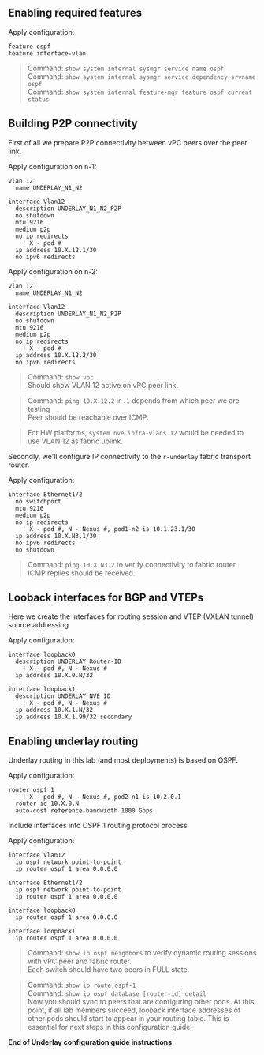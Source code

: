 
## Enabling required features

Apply configuration:
```
feature ospf
feature interface-vlan
```

> Command: `show system internal sysmgr service name ospf`  
> Command: `show system internal sysmgr service dependency srvname ospf`  
> Command: `show system internal feature-mgr feature ospf current status`  

## Building P2P connectivity

First of all we prepare P2P connectivity between vPC peers over the peer link.  

Apply configuration on n-1:
```
vlan 12
  name UNDERLAY_N1_N2

interface Vlan12
  description UNDERLAY_N1_N2_P2P
  no shutdown
  mtu 9216
  medium p2p
  no ip redirects
    ! X - pod #
  ip address 10.X.12.1/30
  no ipv6 redirects
```

Apply configuration on n-2:
```
vlan 12
  name UNDERLAY_N1_N2

interface Vlan12
  description UNDERLAY_N1_N2_P2P
  no shutdown
  mtu 9216
  medium p2p
  no ip redirects
    ! X - pod #
  ip address 10.X.12.2/30
  no ipv6 redirects
```

> Command: `show vpc`  
Should show VLAN 12 active on vPC peer link.

> Command: `ping 10.X.12.2`  ir `.1` depends from which peer we are testing  
Peer should be reachable over ICMP.  

> For HW platforms, `system nve infra-vlans 12` would be needed to use VLAN 12 as fabric uplink.

Secondly, we'll configure IP connectivity to the `r-underlay` fabric transport router.  

Apply configuration:
```
interface Ethernet1/2
  no switchport
  mtu 9216
  medium p2p
  no ip redirects
    ! X - pod #, N - Nexus #, pod1-n2 is 10.1.23.1/30
  ip address 10.X.N3.1/30
  no ipv6 redirects
  no shutdown
```

> Command: `ping 10.X.N3.2` to verify connectivity to fabric router.  
ICMP replies should be received.

## Looback interfaces for BGP and VTEPs

Here we create the interfaces for routing session and VTEP (VXLAN tunnel) source addressing

Apply configuration:
```
interface loopback0
  description UNDERLAY Router-ID
    ! X - pod #, N - Nexus #
  ip address 10.X.0.N/32

interface loopback1
  description UNDERLAY NVE ID
    ! X - pod #, N - Nexus #
  ip address 10.X.1.N/32
  ip address 10.X.1.99/32 secondary
```


## Enabling underlay routing

Underlay routing in this lab (and most deployments) is based on OSPF.  

Apply configuration:
```
router ospf 1
    ! X - pod #, N - Nexus #, pod2-n1 is 10.2.0.1
  router-id 10.X.0.N
  auto-cost reference-bandwidth 1000 Gbps
```

Include interfaces into OSPF 1 routing protocol process

Apply configuration:
```
interface Vlan12
  ip ospf network point-to-point
  ip router ospf 1 area 0.0.0.0

interface Ethernet1/2
  ip ospf network point-to-point
  ip router ospf 1 area 0.0.0.0

interface loopback0
  ip router ospf 1 area 0.0.0.0

interface loopback1
  ip router ospf 1 area 0.0.0.0

```

> Command: `show ip ospf neighbors` to verify dynamic routing sessions with vPC peer and fabric router.    
Each switch should have two peers in FULL state.

> Command: `show ip route ospf-1`  
> Command: `show ip ospf database [router-id] detail`   
Now you should sync to peers that are configuring other pods. At this point, if all lab members succeed, looback interface addresses of other pods should start to appear in your routing table. 
This is essential for next steps in this configuration guide.

**End of Underlay configuration guide instructions**
